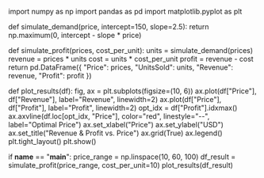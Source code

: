 import numpy as np
import pandas as pd
import matplotlib.pyplot as plt

def simulate_demand(price, intercept=150, slope=2.5):
    return np.maximum(0, intercept - slope * price)

def simulate_profit(prices, cost_per_unit):
    units = simulate_demand(prices)
    revenue = prices * units
    cost = units * cost_per_unit
    profit = revenue - cost
    return pd.DataFrame({
        "Price": prices,
        "UnitsSold": units,
        "Revenue": revenue,
        "Profit": profit
    })

def plot_results(df):
    fig, ax = plt.subplots(figsize=(10, 6))
    ax.plot(df["Price"], df["Revenue"], label="Revenue", linewidth=2)
    ax.plot(df["Price"], df["Profit"], label="Profit", linewidth=2)
    opt_idx = df["Profit"].idxmax()
    ax.axvline(df.loc[opt_idx, "Price"], color="red", linestyle="--", label="Optimal Price")
    ax.set_xlabel("Price")
    ax.set_ylabel("USD")
    ax.set_title("Revenue & Profit vs. Price")
    ax.grid(True)
    ax.legend()
    plt.tight_layout()
    plt.show()

if __name__ == "__main__":
    price_range = np.linspace(10, 60, 100)
    df_result = simulate_profit(price_range, cost_per_unit=10)
    plot_results(df_result)
